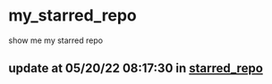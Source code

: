 # my_starred_repo
show me my starred repo

update at 05/20/22 08:17:30 in [starred_repo](./index.html)
---


